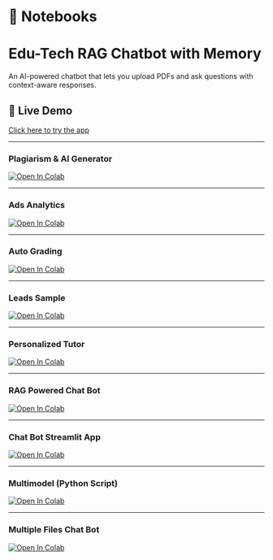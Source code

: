 # 📒 Notebooks
# Edu-Tech RAG Chatbot with Memory

An AI-powered chatbot that lets you upload PDFs and ask questions with context-aware responses.

## 🚀 Live Demo
[Click here to try the app](https://mahesh545443-edu-tech-rag-chat-qa-memory-bcsufb.streamlit.app/)

---

### Plagiarism & AI Generator  
[![Open In Colab](https://colab.research.google.com/assets/colab-badge.svg)](https://colab.research.google.com/github/mahesh545443/analytics_avenue/blob/main/Plagiarism%20%26%20AI-Generator.ipynb)

---

### Ads Analytics  
[![Open In Colab](https://colab.research.google.com/assets/colab-badge.svg)](https://colab.research.google.com/github/mahesh545443/analytics_avenue/blob/main/ads_analytics.ipynb)

---

### Auto Grading  
[![Open In Colab](https://colab.research.google.com/assets/colab-badge.svg)](https://colab.research.google.com/github/mahesh545443/analytics_avenue/blob/main/auto_grading.ipynb)

---

### Leads Sample  
[![Open In Colab](https://colab.research.google.com/assets/colab-badge.svg)](https://colab.research.google.com/github/mahesh545443/analytics_avenue/blob/main/leads_sample.ipynb)

---

### Personalized Tutor  
[![Open In Colab](https://colab.research.google.com/assets/colab-badge.svg)](https://colab.research.google.com/github/mahesh545443/analytics_avenue/blob/main/personalized_tutor.ipynb)

---

### RAG Powered Chat Bot  
[![Open In Colab](https://colab.research.google.com/assets/colab-badge.svg)](https://colab.research.google.com/github/mahesh545443/analytics_avenue/blob/main/rag_powered_chat_bot.ipynb)

---

### Chat Bot Streamlit App  
[![Open In Colab](https://colab.research.google.com/assets/colab-badge.svg)](https://colab.research.google.com/github/mahesh545443/analytics_avenue/blob/main/chat_bot_streamlit.py)

---

### Multimodel (Python Script)  
[![Open In Colab](https://colab.research.google.com/assets/colab-badge.svg)](https://colab.research.google.com/github/mahesh545443/analytics_avenue/blob/main/multimodel.py)

---


### Multiple Files Chat Bot  
[![Open In Colab](https://colab.research.google.com/assets/colab-badge.svg)](https://colab.research.google.com/github/mahesh545443/analytics_avenue/blob/main/multiple_files_chat_bot.ipynb)






